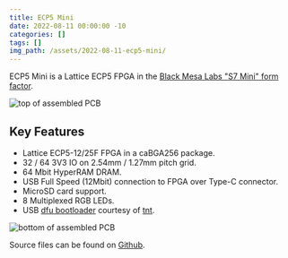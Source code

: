 ```yaml
---
title: ECP5 Mini
date: 2022-08-11 00:00:00 -10
categories: []
tags: []
img_path: /assets/2022-08-11-ecp5-mini/
---
```


ECP5 Mini is a Lattice ECP5 FPGA in the [Black Mesa Labs "S7 Mini" form factor](https://blackmesalabs.wordpress.com/2019/05/19/bml-s7-mini-fpga-module/).

![top of assembled PCB](ecp5-mini-0-2-top.JPG)

## Key Features
- Lattice ECP5-12/25F FPGA in a caBGA256 package.
- 32 / 64 3V3 IO on 2.54mm / 1.27mm pitch grid.
- 64 Mbit HyperRAM DRAM.
- USB Full Speed (12Mbit) connection to FPGA over Type-C connector.
- MicroSD card support.
- 8 Multiplexed RGB LEDs.
- USB [dfu bootloader](https://github.com/joshajohnson/had2019-playground/tree/ecp5-mini) courtesy of [tnt](https://github.com/smunaut/).

![bottom of assembled PCB](ecp5-mini-0-2-bottom.JPG)

Source files can be found on [Github](https://github.com/joshajohnson/ecp5-mini#readme).